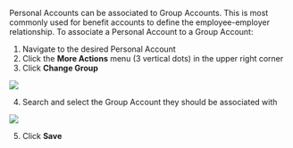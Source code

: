 Personal Accounts can be associated to Group Accounts. This is most commonly used for benefit accounts to define the employee-employer relationship. To associate a Personal Account to a Group Account:

1. Navigate to the desired Personal Account
2. Click the **More Actions** menu (3 vertical dots) in the upper right corner
3. Click **Change Group**

![](https://user-images.githubusercontent.com/31252743/39717412-0db517b6-51e8-11e8-86f9-23f600925cb1.png)

4. Search and select the Group Account they should be associated with

![](https://user-images.githubusercontent.com/31252743/39717413-0de0fa84-51e8-11e8-95b8-8c7bdcc2d7af.png)

5. Click **Save**
